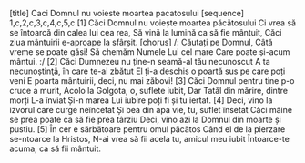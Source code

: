[title] Caci Domnul nu voieste moartea pacatosului
[sequence] 1,c,2,c,3,c,4,c,5,c
[1]
Căci Domnul nu voiește moartea păcătosului
Ci vrea să se întoarcă din calea lui cea rea,
Să vină la lumină ca să fie mântuit,
Căci ziua mântuirii e-aproape la sfârșit.
[chorus]
/: Căutați pe Domnul,
Câtă vreme se poate găsi!
Să chemăm Numele Lui cel mare
Care poate și-acum mântui. :/
[2]
Căci Dumnezeu nu ține-n seamă-al tău necunoscut
A ta necunoștinţă, în care te-ai zbătut
El ți-a deschis o poartă sus pe care poți veni
E poarta mântuirii, deci, nu mai zăbovi!
[3]
Căci Domnul pentru tine p-o cruce a murit,
Acolo la Golgota, o, suflete iubit,
Dar Tatăl din mărire, dintre morți L-a înviat
Și-n marea Lui iubire poți fi și tu iertat.
[4]
Deci, vino la izvorul care curge neîncetat
Și bea din apa vie, tu, suflet însetat
Căci mâine se prea poate ca să fie prea târziu
Deci, vino azi la Domnul din moarte și pustiu.
[5]
În cer e sărbătoare pentru omul păcătos
Când el de la pierzare se-ntoarce la Hristos,
N-ai vrea să fii acela tu, amicul meu iubit
Întoarce-te acuma, ca să fii mântuit.

